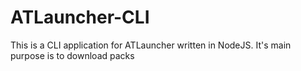 # ATLauncher-CLI
This is a CLI application for ATLauncher written in NodeJS. It's main purpose is to download packs
